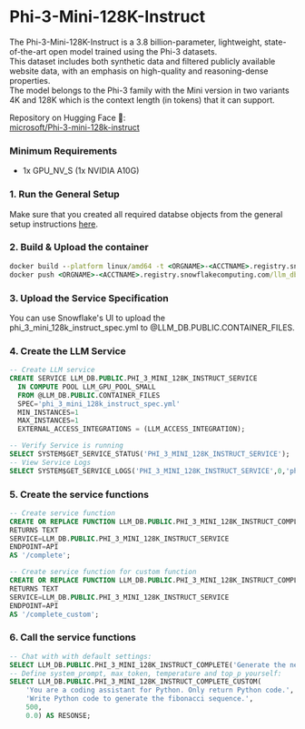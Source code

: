 # Phi-3-Mini-128K-Instruct
The Phi-3-Mini-128K-Instruct is a 3.8 billion-parameter, lightweight, state-of-the-art open model trained using the Phi-3 datasets.  
This dataset includes both synthetic data and filtered publicly available website data, with an emphasis on high-quality and reasoning-dense properties.  
The model belongs to the Phi-3 family with the Mini version in two variants 4K and 128K which is the context length (in tokens) that it can support.  

Repository on Hugging Face 🤗:  
[microsoft/Phi-3-mini-128k-instruct](https://huggingface.co/microsoft/Phi-3-mini-128k-instruct)

### Minimum Requirements
* 1x GPU_NV_S (1x NVIDIA A10G)

### 1. Run the General Setup
Make sure that you created all required databse objects from the general setup instructions [here](https://github.com/michaelgorkow/scs_llm_zoo/blob/main/README.md).

### 2. Build & Upload the container
```cmd
docker build --platform linux/amd64 -t <ORGNAME>-<ACCTNAME>.registry.snowflakecomputing.com/llm_db/public/image_repository/phi_3_mini_128k_instruct_service:latest .
docker push <ORGNAME>-<ACCTNAME>.registry.snowflakecomputing.com/llm_db/public/image_repository/phi_3_mini_128k_instruct_service:latest
```

### 3. Upload the Service Specification
You can use Snowflake's UI to upload the phi_3_mini_128k_instruct_spec.yml to @LLM_DB.PUBLIC.CONTAINER_FILES.  

### 4. Create the LLM Service
```sql
-- Create LLM service
CREATE SERVICE LLM_DB.PUBLIC.PHI_3_MINI_128K_INSTRUCT_SERVICE
  IN COMPUTE POOL LLM_GPU_POOL_SMALL
  FROM @LLM_DB.PUBLIC.CONTAINER_FILES
  SPEC='phi_3_mini_128k_instruct_spec.yml'
  MIN_INSTANCES=1
  MAX_INSTANCES=1
  EXTERNAL_ACCESS_INTEGRATIONS = (LLM_ACCESS_INTEGRATION);

-- Verify Service is running
SELECT SYSTEM$GET_SERVICE_STATUS('PHI_3_MINI_128K_INSTRUCT_SERVICE');
-- View Service Logs
SELECT SYSTEM$GET_SERVICE_LOGS('PHI_3_MINI_128K_INSTRUCT_SERVICE',0,'phi-3-mini-128k-service-container');
```

### 5. Create the service functions
```sql
-- Create service function
CREATE OR REPLACE FUNCTION LLM_DB.PUBLIC.PHI_3_MINI_128K_INSTRUCT_COMPLETE(INPUT_PROMPT TEXT)
RETURNS TEXT
SERVICE=LLM_DB.PUBLIC.PHI_3_MINI_128K_INSTRUCT_SERVICE
ENDPOINT=API
AS '/complete';

-- Create service function for custom function
CREATE OR REPLACE FUNCTION LLM_DB.PUBLIC.PHI_3_MINI_128K_INSTRUCT_COMPLETE_CUSTOM(SYSTEM_PROMPT TEXT, INPUT_PROMPT TEXT, MAX_NEW_TOKENS INT, TEMPERATURE FLOAT)
RETURNS TEXT
SERVICE=LLM_DB.PUBLIC.PHI_3_MINI_128K_INSTRUCT_SERVICE
ENDPOINT=API
AS '/complete_custom';
```

### 6. Call the service functions
```sql
-- Chat with with default settings:
SELECT LLM_DB.PUBLIC.PHI_3_MINI_128K_INSTRUCT_COMPLETE('Generate the next 3 numbers for this Fibonacci sequence: 0, 1, 1, 2.') AS RESPONSE;
-- Define system_prompt, max_token, temperature and top_p yourself:
SELECT LLM_DB.PUBLIC.PHI_3_MINI_128K_INSTRUCT_COMPLETE_CUSTOM(
    'You are a coding assistant for Python. Only return Python code.', 
    'Write Python code to generate the fibonacci sequence.', 
    500, 
    0.0) AS RESONSE;
```